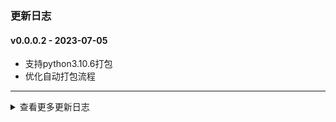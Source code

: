 ### 更新日志


#### v0.0.0.2 - 2023-07-05
* 支持python3.10.6打包
* 优化自动打包流程
---
<details onclose>

#### v0.0.0.1 - 2023-07-04
* OpencvCapture视频流测试工具
* 发布自动打包
---

<summary>查看更多更新日志</summary>

</details>

